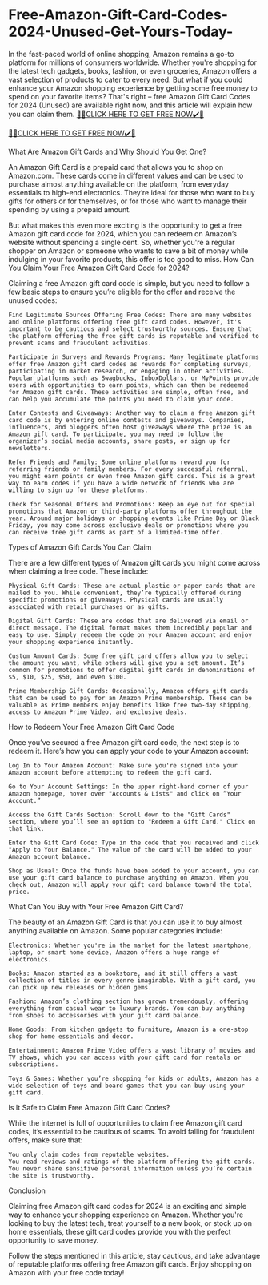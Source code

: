 # Free-Amazon-Gift-Card-Codes-2024-Unused-Get-Yours-Today-
In the fast-paced world of online shopping, Amazon remains a go-to platform for millions of consumers worldwide. Whether you're shopping for the latest tech gadgets, books, fashion, or even groceries, Amazon offers a vast selection of products to cater to every need. But what if you could enhance your Amazon shopping experience by getting some free money to spend on your favorite items? That's right – free Amazon Gift Card Codes for 2024 (Unused) are available right now, and this article will explain how you can claim them.
[🎁🎁CLICK HERE TO GET FREE NOW✔️🎁](https://www.footlogix.com/Footlogix/media/Before-and-After/allgiftrafisarkar.html)

[🎁🎁CLICK HERE TO GET FREE NOW✔️🎁](https://www.footlogix.com/Footlogix/media/Before-and-After/allgiftrafisarkar.html)

What Are Amazon Gift Cards and Why Should You Get One?

An Amazon Gift Card is a prepaid card that allows you to shop on Amazon.com. These cards come in different values and can be used to purchase almost anything available on the platform, from everyday essentials to high-end electronics. They’re ideal for those who want to buy gifts for others or for themselves, or for those who want to manage their spending by using a prepaid amount.

But what makes this even more exciting is the opportunity to get a free Amazon gift card code for 2024, which you can redeem on Amazon’s website without spending a single cent. So, whether you're a regular shopper on Amazon or someone who wants to save a bit of money while indulging in your favorite products, this offer is too good to miss.
How Can You Claim Your Free Amazon Gift Card Code for 2024?

Claiming a free Amazon gift card code is simple, but you need to follow a few basic steps to ensure you’re eligible for the offer and receive the unused codes:

    Find Legitimate Sources Offering Free Codes: There are many websites and online platforms offering free gift card codes. However, it's important to be cautious and select trustworthy sources. Ensure that the platform offering the free gift cards is reputable and verified to prevent scams and fraudulent activities.

    Participate in Surveys and Rewards Programs: Many legitimate platforms offer free Amazon gift card codes as rewards for completing surveys, participating in market research, or engaging in other activities. Popular platforms such as Swagbucks, InboxDollars, or MyPoints provide users with opportunities to earn points, which can then be redeemed for Amazon gift cards. These activities are simple, often free, and can help you accumulate the points you need to claim your code.

    Enter Contests and Giveaways: Another way to claim a free Amazon gift card code is by entering online contests and giveaways. Companies, influencers, and bloggers often host giveaways where the prize is an Amazon gift card. To participate, you may need to follow the organizer’s social media accounts, share posts, or sign up for newsletters.

    Refer Friends and Family: Some online platforms reward you for referring friends or family members. For every successful referral, you might earn points or even free Amazon gift cards. This is a great way to earn codes if you have a wide network of friends who are willing to sign up for these platforms.

    Check for Seasonal Offers and Promotions: Keep an eye out for special promotions that Amazon or third-party platforms offer throughout the year. Around major holidays or shopping events like Prime Day or Black Friday, you may come across exclusive deals or promotions where you can receive free gift cards as part of a limited-time offer.

Types of Amazon Gift Cards You Can Claim

There are a few different types of Amazon gift cards you might come across when claiming a free code. These include:

    Physical Gift Cards: These are actual plastic or paper cards that are mailed to you. While convenient, they’re typically offered during specific promotions or giveaways. Physical cards are usually associated with retail purchases or as gifts.

    Digital Gift Cards: These are codes that are delivered via email or direct message. The digital format makes them incredibly popular and easy to use. Simply redeem the code on your Amazon account and enjoy your shopping experience instantly.

    Custom Amount Cards: Some free gift card offers allow you to select the amount you want, while others will give you a set amount. It’s common for promotions to offer digital gift cards in denominations of $5, $10, $25, $50, and even $100.

    Prime Membership Gift Cards: Occasionally, Amazon offers gift cards that can be used to pay for an Amazon Prime membership. These can be valuable as Prime members enjoy benefits like free two-day shipping, access to Amazon Prime Video, and exclusive deals.

How to Redeem Your Free Amazon Gift Card Code

Once you’ve secured a free Amazon gift card code, the next step is to redeem it. Here’s how you can apply your code to your Amazon account:

    Log In to Your Amazon Account: Make sure you're signed into your Amazon account before attempting to redeem the gift card.

    Go to Your Account Settings: In the upper right-hand corner of your Amazon homepage, hover over "Accounts & Lists" and click on “Your Account.”

    Access the Gift Cards Section: Scroll down to the "Gift Cards" section, where you’ll see an option to "Redeem a Gift Card." Click on that link.

    Enter the Gift Card Code: Type in the code that you received and click "Apply to Your Balance." The value of the card will be added to your Amazon account balance.

    Shop as Usual: Once the funds have been added to your account, you can use your gift card balance to purchase anything on Amazon. When you check out, Amazon will apply your gift card balance toward the total price.

What Can You Buy with Your Free Amazon Gift Card?

The beauty of an Amazon Gift Card is that you can use it to buy almost anything available on Amazon. Some popular categories include:

    Electronics: Whether you're in the market for the latest smartphone, laptop, or smart home device, Amazon offers a huge range of electronics.

    Books: Amazon started as a bookstore, and it still offers a vast collection of titles in every genre imaginable. With a gift card, you can pick up new releases or hidden gems.

    Fashion: Amazon’s clothing section has grown tremendously, offering everything from casual wear to luxury brands. You can buy anything from shoes to accessories with your gift card balance.

    Home Goods: From kitchen gadgets to furniture, Amazon is a one-stop shop for home essentials and decor.

    Entertainment: Amazon Prime Video offers a vast library of movies and TV shows, which you can access with your gift card for rentals or subscriptions.

    Toys & Games: Whether you’re shopping for kids or adults, Amazon has a wide selection of toys and board games that you can buy using your gift card.

Is It Safe to Claim Free Amazon Gift Card Codes?

While the internet is full of opportunities to claim free Amazon gift card codes, it’s essential to be cautious of scams. To avoid falling for fraudulent offers, make sure that:

    You only claim codes from reputable websites.
    You read reviews and ratings of the platform offering the gift cards.
    You never share sensitive personal information unless you’re certain the site is trustworthy.

Conclusion

Claiming free Amazon gift card codes for 2024 is an exciting and simple way to enhance your shopping experience on Amazon. Whether you're looking to buy the latest tech, treat yourself to a new book, or stock up on home essentials, these gift card codes provide you with the perfect opportunity to save money.

Follow the steps mentioned in this article, stay cautious, and take advantage of reputable platforms offering free Amazon gift cards. Enjoy shopping on Amazon with your free code today!
